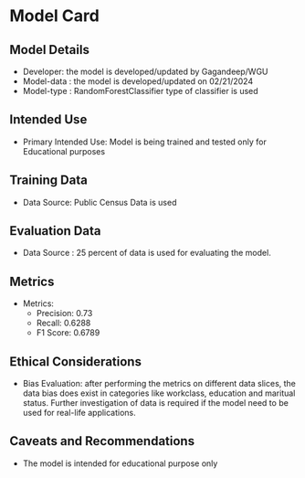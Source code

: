 # Model Card


## Model Details
  - Developer: the model is developed/updated by Gagandeep/WGU
  - Model-data : the model is developed/updated on 02/21/2024
  - Model-type : RandomForestClassifier type of classifier is used
## Intended Use
  - Primary Intended Use: Model is being trained and tested only for Educational purposes

## Training Data
  - Data Source: Public Census Data is used

## Evaluation Data
  - Data Source : 25 percent of data is used for evaluating the model.

## Metrics
  - Metrics:
     - Precision: 0.73
     - Recall: 0.6288
     - F1 Score: 0.6789


## Ethical Considerations
  - Bias Evaluation: after performing the metrics on different data slices, the data bias does exist in categories like workclass, education and maritual status. Further investigation of data is required if the model need to be used for real-life applications.

## Caveats and Recommendations
 - The model is intended for educational purpose only
